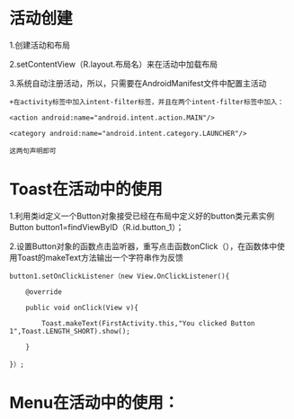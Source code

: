 活动创建
===========
1.创建活动和布局

2.setContentView（R.layout.布局名）来在活动中加载布局

3.系统自动注册活动，所以，只需要在AndroidManifest文件中配置主活动

	+在activity标签中加入intent-filter标签，并且在两个intent-filter标签中加入：

	<action android:name="android.intent.action.MAIN"/>

	<category android:name="android.intent.category.LAUNCHER"/>

	这两句声明即可


Toast在活动中的使用
=================
1.利用类id定义一个Button对象接受已经在布局中定义好的button类元素实例
	Button button1=findViewByID（R.id.button_1）；

2.设置Button对象的函数点击监听器，重写点击函数onClick（），在函数体中使用Toast的makeText方法输出一个字符串作为反馈

	button1.setOnClickListener（new View.OnClickListener(){

		@override

		public void onClick(View v){

			Toast.makeText(FirstActivity.this,"You clicked Button 1",Toast.LENGTH_SHORT).show();

		}

	}）;


Menu在活动中的使用：
================